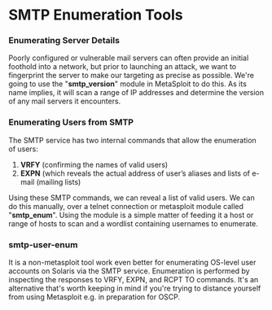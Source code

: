 # SMTP Enumeration Tools

### Enumerating Server Details

Poorly configured or vulnerable mail servers can often provide an initial foothold into a network, but prior to launching an attack, we want to fingerprint the server to make our targeting as precise as possible. We're going to use the "**smtp\_version**" module in MetaSploit to do this. As its name implies, it will scan a range of IP addresses and determine the version of any mail servers it encounters.



### Enumerating Users from SMTP

The SMTP service has two internal commands that allow the enumeration of users:

1. **VRFY** (confirming the names of valid users)
2. **EXPN** (which reveals the actual address of user’s aliases and lists of e-mail (mailing lists)

Using these SMTP commands, we can reveal a list of valid users. We can do this manually, over a telnet connection or metasploit module called "**smtp\_enum**". Using the module is a simple matter of feeding it a host or range of hosts to scan and a wordlist containing usernames to enumerate.



### smtp-user-enum

It is a non-metasploit tool work even better for enumerating OS-level user accounts on Solaris via the SMTP service. Enumeration is performed by inspecting the responses to VRFY, EXPN, and RCPT TO commands. It's an alternative that's worth keeping in mind if you're trying to distance yourself from using Metasploit e.g. in preparation for OSCP.

